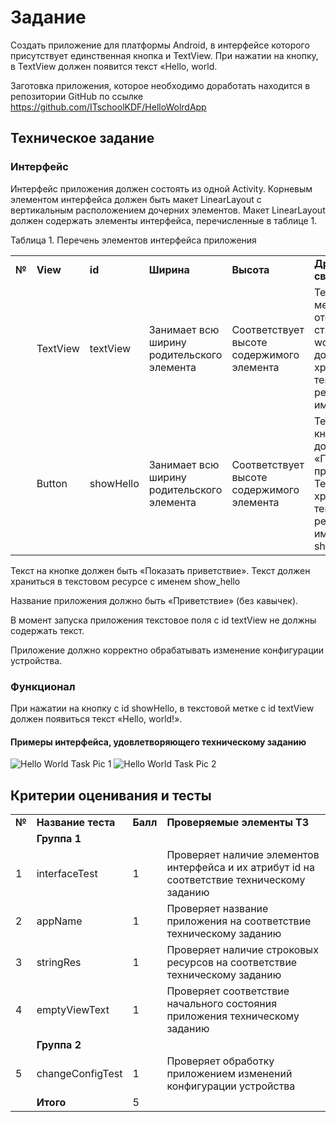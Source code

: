 Задание
=======

Создать приложение для платформы Android, в интерфейсе которого присутствует единственная кнопка и TextView. При нажатии на кнопку, в TextView должен появится текст «Hello, world.

Заготовка приложения, которое необходимо доработать находится в репозитории GitHub по ссылке https://github.com/ITschoolKDF/HelloWolrdApp

Техническое задание
-------------------

### Интерфейс

Интерфейс приложения должен состоять из одной Activity. Корневым элементом интерфейса должен быть макет LinearLayout с вертикальным расположением дочерних элементов. Макет LinearLayout должен содержать элементы интерфейса, перечисленные в таблице 1.

Таблица 1. Перечень элементов интерфейса приложения

|||||||
|--- |--- |--- |--- |--- |--- |
|**№**|**View**|**id**|**Ширина**|**Высота**|**Другие свойства**|
||TextView|textView|Занимает всю ширину родительского элемента|Соответствует высоте содержимого элемента|Текстовая метка для отображения строки «Hello, world!». Текст должен храниться в текстовом ресурсе с именем hello|
||Button|showHello|Занимает всю ширину родительского элемента|Соответствует высоте содержимого элемента|Текст на кнопке должен быть «Показать приветствие». Текст должен храниться в текстовом ресурсе с именем show_hello|

Текст на кнопке должен быть «Показать приветствие». Текст должен храниться в текстовом ресурсе с именем show\_hello

Название приложения должно быть «Приветствие» (без кавычек).

В момент запуска приложения текстовое поля с id textView не должны содержать текст.

Приложение должно корректно обрабатывать изменение конфигурации устройства.

### Функционал

При нажатии на кнопку с id showHello, в текстовой метке с id textView должен появиться текст «Hello, world!».

#### Примеры интерфейса, удовлетворяющего техническому заданию

![Hello World Task Pic 1](https://user-images.githubusercontent.com/10827973/153540611-e9a8eb44-76da-4fd6-9d85-fccdf9b3edb2.png)
![Hello World Task Pic 2](https://user-images.githubusercontent.com/10827973/153540618-667d3f5f-d06c-4458-8e83-46a666b66bae.png)

Критерии оценивания и тесты
---------------------------

|||||
|--- |--- |--- |--- |
|**№**|**Название теста**|**Балл**|**Проверяемые элементы ТЗ**|
||**Группа 1**|||
|1|interfaceTest|1|Проверяет наличие элементов интерфейса и их атрибут id на соответствие техническому заданию|
|2|appName|1|Проверяет название приложения на соответствие техническому заданию|
|3|stringRes|1|Проверяет наличие строковых ресурсов на соответствие техническому заданию|
|4|emptyViewText|1|Проверяет соответствие начального состояния приложения техническому заданию|
||**Группа 2**|||
|5|changeConfigTest|1|Проверяет обработку приложением изменений конфигурации устройства|
||**Итого**|5||
